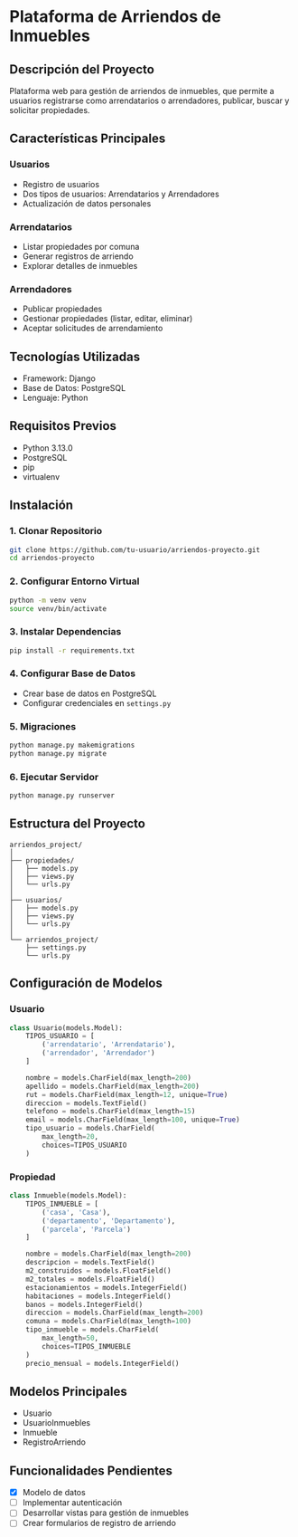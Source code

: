 # Plataforma de Arriendos de Inmuebles

## Descripción del Proyecto
Plataforma web para gestión de arriendos de inmuebles, que permite a usuarios registrarse como arrendatarios o arrendadores, publicar, buscar y solicitar propiedades.

## Características Principales

### Usuarios
- Registro de usuarios
- Dos tipos de usuarios: Arrendatarios y Arrendadores
- Actualización de datos personales

### Arrendatarios
- Listar propiedades por comuna
- Generar registros de arriendo
- Explorar detalles de inmuebles

### Arrendadores
- Publicar propiedades
- Gestionar propiedades (listar, editar, eliminar)
- Aceptar solicitudes de arrendamiento

## Tecnologías Utilizadas
- Framework: Django
- Base de Datos: PostgreSQL
- Lenguaje: Python

## Requisitos Previos
- Python 3.13.0
- PostgreSQL
- pip
- virtualenv

## Instalación

### 1. Clonar Repositorio
```bash
git clone https://github.com/tu-usuario/arriendos-proyecto.git
cd arriendos-proyecto
```

### 2. Configurar Entorno Virtual
```bash
python -m venv venv
source venv/bin/activate
```

### 3. Instalar Dependencias
```bash
pip install -r requirements.txt
```

### 4. Configurar Base de Datos
- Crear base de datos en PostgreSQL
- Configurar credenciales en `settings.py`

### 5. Migraciones
```bash
python manage.py makemigrations
python manage.py migrate
```

### 6. Ejecutar Servidor
```bash
python manage.py runserver
```

## Estructura del Proyecto
```
arriendos_project/
│
├── propiedades/
│   ├── models.py
│   ├── views.py
│   └── urls.py
│
├── usuarios/
│   ├── models.py
│   ├── views.py
│   └── urls.py
│
└── arriendos_project/
    ├── settings.py
    └── urls.py
```

## Configuración de Modelos

### Usuario
```python
class Usuario(models.Model):
    TIPOS_USUARIO = [
        ('arrendatario', 'Arrendatario'),
        ('arrendador', 'Arrendador')
    ]

    nombre = models.CharField(max_length=200)
    apellido = models.CharField(max_length=200)
    rut = models.CharField(max_length=12, unique=True)
    direccion = models.TextField()
    telefono = models.CharField(max_length=15)
    email = models.CharField(max_length=100, unique=True)
    tipo_usuario = models.CharField(
        max_length=20, 
        choices=TIPOS_USUARIO
    )
```

### Propiedad
```python
class Inmueble(models.Model):
    TIPOS_INMUEBLE = [
        ('casa', 'Casa'),
        ('departamento', 'Departamento'),
        ('parcela', 'Parcela')
    ]

    nombre = models.CharField(max_length=200)
    descripcion = models.TextField()
    m2_construidos = models.FloatField()
    m2_totales = models.FloatField()
    estacionamientos = models.IntegerField()
    habitaciones = models.IntegerField()
    banos = models.IntegerField()
    direccion = models.CharField(max_length=200)
    comuna = models.CharField(max_length=100)
    tipo_inmueble = models.CharField(
        max_length=50, 
        choices=TIPOS_INMUEBLE
    )
    precio_mensual = models.IntegerField()
```

## Modelos Principales
- Usuario
- UsuarioInmuebles
- Inmueble
- RegistroArriendo

## Funcionalidades Pendientes
- [x] Modelo de datos
- [ ] Implementar autenticación
- [ ] Desarrollar vistas para gestión de inmuebles
- [ ] Crear formularios de registro de arriendo
